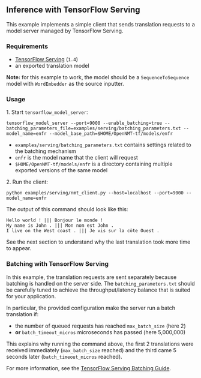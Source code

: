 ## Inference with TensorFlow Serving

This example implements a simple client that sends translation requests to a model server managed by TensorFlow Serving.

### Requirements

* [TensorFlow Serving](https://www.tensorflow.org/serving) (`1.4`)
* an exported translation model

**Note:** for this example to work, the model should be a `SequenceToSequence` model with `WordEmbedder` as the source inputter.

### Usage

1\. Start `tensorflow_model_server`:

```
tensorflow_model_server --port=9000 --enable_batching=true --batching_parameters_file=examples/serving/batching_parameters.txt --model_name=enfr --model_base_path=$HOME/OpenNMT-tf/models/enfr
```

* `examples/serving/batching_parameters.txt` contains settings related to the batching mechanism
* `enfr` is the model name that the client will request
* `$HOME/OpenNMT-tf/models/enfr` is a directory containing multiple exported versions of the same model

2\. Run the client:

```
python examples/serving/nmt_client.py --host=localhost --port=9000 --model_name=enfr
```

The output of this command should look like this:

```
Hello world ! ||| Bonjour le monde !
My name is John . ||| Mon nom est John .
I live on the West coast . ||| Je vis sur la côte Ouest .
```

See the next section to understand why the last translation took more time to appear.

### Batching with TensorFlow Serving

In this example, the translation requests are sent separately because batching is handled on the server side. The `batching_parameters.txt` should be carefully tuned to achieve the throughput/latency balance that is suited for your application.

In particular, the provided configuration make the server run a batch translation if:

* the number of queued requests has reached `max_batch_size` (here 2)
* **or** `batch_timeout_micros` microseconds has passed (here 5,000,000)

This explains why running the command above, the first 2 translations were received immediately (`max_batch_size` reached) and the third came 5 seconds later (`batch_timeout_micros` reached).

For more information, see the [TensorFlow Serving Batching Guide](https://github.com/tensorflow/serving/tree/r1.4/tensorflow_serving/batching).
